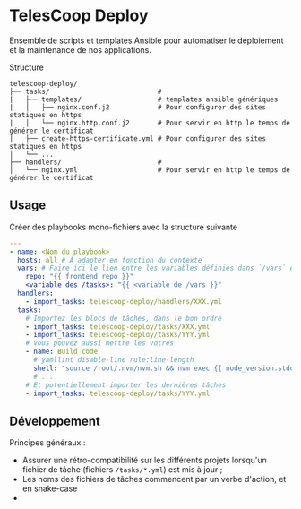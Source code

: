 # TelesCoop Deploy

Ensemble de scripts et templates Ansible pour automatiser le déploiement et la maintenance de nos applications.

Structure

```
telescoop-deploy/
├── tasks/                           #
|   ├── templates/                   # templates ansible génériques
|   │   ├── nginx.conf.j2            # Pour configurer des sites statiques en https
|   │   └── nginx.http.conf.j2       # Pour servir en http le temps de générer le certificat
│   ├── create-https-certificate.yml # Pour configurer des sites statiques en https
│   └── ...
├── handlers/                        #
│   └── nginx.yml                    # Pour servir en http le temps de générer le certificat
```

## Usage

Créer des playbooks mono-fichiers avec la structure suivante

```yml
---
- name: <Nom du playbook>
  hosts: all # À adapter en fonction du contexte
  vars: # Faire ici le lien entre les variables définies dans `/vars` et celles requises dans les `tasks`
    repo: "{{ frontend_repo }}"
    <variable des /tasks>: "{{ <variable de /vars }}"
  handlers:
    - import_tasks: telescoop-deploy/handlers/XXX.yml
  tasks:
    # Importez les blocs de tâches, dans le bon ordre
    - import_tasks: telescoop-deploy/tasks/XXX.yml
    - import_tasks: telescoop-deploy/tasks/YYY.yml
    # Vous pouvez aussi mettre les votres
    - name: Build code
      # yamllint disable-line rule:line-length
      shell: "source /root/.nvm/nvm.sh && nvm exec {{ node_version.stdout }} npm run build"
      # ...
    # Et potentiellement importer les dernières tâches
    - import_tasks: telescoop-deploy/tasks/YYY.yml
```

## Développement

Principes généraux :

- Assurer une rétro-compatibilité sur les différents projets lorsqu'un fichier de tâche (fichiers `/tasks/*.yml`) est mis à jour ;
- Les noms des fichiers de tâches commencent par un verbe d'action, et en snake-case
-
